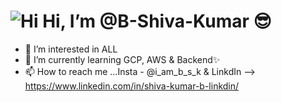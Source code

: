 # ![Hi](https://user-images.githubusercontent.com/92181068/189698623-c0369a2e-7239-4678-b418-9d6c21f6a3b8.gif) Hi, I’m @B-Shiva-Kumar 😎
- 👀 I’m interested in ALL
- 🌱 I’m currently learning GCP, AWS & Backend✨
- 📫 How to reach me ...Insta - @i_am_b_s_k & LinkdIn --> https://www.linkedin.com/in/shiva-kumar-b-linkdin/

<!---
B-Shiva-Kumar/B-Shiva-Kumar is a ✨ special ✨ repository because its `README.md` (this file) appears on your GitHub profile.
You can click the Preview link to take a look at your changes.
--->
